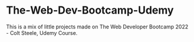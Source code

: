 # The-Web-Dev-Bootcamp-Udemy
This is a mix of little projects made on The Web Developer Bootcamp 2022 - Colt Steele, Udemy Course.
